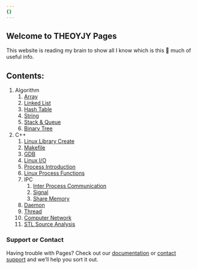 ```yaml
---
{}
---
```


## Welcome to THEOYJY Pages

This website is reading my brain to show all I know which is this 🤏 much of useful info.

## Contents:
1. Algorithm
	1. [Array](Doc/Algorithm/1_Array.md)
	2. [Linked List](Doc/Algorithm/2_Linked_List.md)
	3. [Hash Table](Doc/Algorithm/3_Hash_Table.md)
	4. [String](Doc/Algorithm/4_String.md)
	5. [Stack & Queue](Doc/Algorithm/5_Stack_&_Queue)
	6. [Binary Tree](/Doc/Algorithm/6_Binary_Tree)
2. C++
	1. [Linux Library Create](Doc/C++/libraryLinkage.md)
	2. [Makefile](Doc/C++/makefile.md)
	3. [GDB](Doc/C++/gdb.md)
	4. [Linux I/O](Doc/C++/Linux_I_O.md)
	5. [Process Introduction](Doc/C++/processIntro.md)
	6. [Linux Process Functions](Doc/C++/processLinux.md)
	7. IPC
		1. [Inter Process Communication](Doc/C++/InterProcessCommunication.md)
		2. [Signal](Doc/C++/signal.md)
		3. [Share Memory](Doc/C++/shareMemory.md)
	8. [Daemon](Doc/C++/daemon.md) 
	9. [Thread](Doc/C++/thread.md)
	10. [Computer Network](Doc/C++/cn.md)
	11. [STL Source Analysis](Doc/STL.md)




### Support or Contact

Having trouble with Pages? Check out our [documentation](https://docs.github.com/categories/github-pages-basics/) or [contact support](https://support.github.com/contact) and we’ll help you sort it out.
